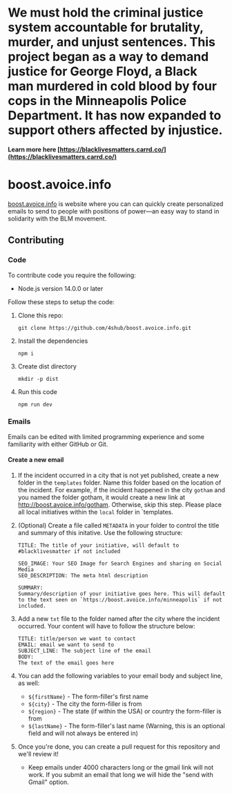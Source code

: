# We must hold the criminal justice system accountable for brutality, murder, and unjust sentences. This project began as a way to demand justice for George Floyd, a Black man murdered in cold blood by four cops in the Minneapolis Police Department. It has now expanded to support others affected by injustice.

**Learn more here [https://blacklivesmatters.carrd.co/](https://blacklivesmatters.carrd.co/)**



# boost.avoice.info

[boost.avoice.info](https://boost.avoice.info/) is website where you can can quickly create personalized emails to send to people with positions of power—an easy way to stand in solidarity with the BLM movement.

## Contributing

### Code

To contribute code you require the following:

-   Node.js version 14.0.0 or later

Follow these steps to setup the code:

1. Clone this repo:

    ```
    git clone https://github.com/4shub/boost.avoice.info.git
    ```

1. Install the dependencies

    ```
    npm i
    ```
   
1. Create dist directory

   ```
   mkdir -p dist
   ```

1. Run this code
    ```
    npm run dev
    ```

### Emails

Emails can be edited with limited programming experience and some familiarity with either GitHub or Git.

#### Create a new email

1.  If the incident occurred in a city that is not yet published, create a new folder in the `templates` folder. Name this folder based on the location of the incident. For example, if the incident happened in the city `gotham` and you named the folder gotham, it would create a new link at http://boost.avoice.info/gotham. Otherwise, skip this step. Please place all local initiatives within the `local` folder in `templates.
2. (Optional) Create a file called `METADATA` in your folder to control the title and summary of this initative. Use the following structure:
    ```
    TITLE: The title of your initiative, will default to #blacklivesmatter if not included

    SEO_IMAGE: Your SEO Image for Search Engines and sharing on Social Media
    SEO_DESCRIPTION: The meta html description

    SUMMARY:
    Summary/description of your initiative goes here. This will default to the text seen on `https://boost.avoice.info/minneapolis` if not included.
   ```
   
3.  Add a new `txt` file to the folder named after the city where the incident occurred. Your content will have to follow the structure below:

    ```
    TITLE: title/person we want to contact
    EMAIL: email we want to send to
    SUBJECT_LINE: The subject line of the email
    BODY:
    The text of the email goes here
    ```

4.  You can add the following variables to your email body and subject line, as well:
    -   `${firstName}` - The form-filler's first name
    -   `${city}` - The city the form-filler is from
    -   `${region}` - The state (if within the USA) or country the form-filler is from
    -   `${lastName}` - The form-filler's last name (Warning, this is an optional field and will not always be entered in)
5.  Once you're done, you can create a pull request for this repository and we'll review it!
    - Keep emails under 4000 characters long or the gmail link will not work. If you submit an email that long we will hide the "send with Gmail" option.